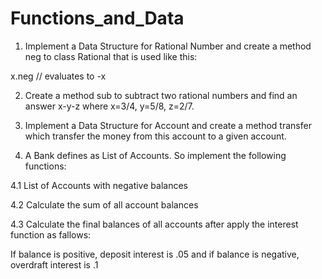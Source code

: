 # Functions_and_Data
1. Implement a Data Structure for Rational Number and create a method neg to class Rational that is used like this:

x.neg // evaluates to -x

2. Create a method sub to subtract two rational numbers and find an answer  x-y-z where x=3/4, y=5/8, z=2/7.

3. Implement a Data Structure for Account and create a method transfer which transfer the money from this account to a given account.

4. A Bank defines as List of Accounts. So implement the following functions:

4.1 List of Accounts with negative balances

4.2 Calculate the sum of all account balances

4.3 Calculate the final balances of all accounts after apply the interest function as fallows:

If balance is positive, deposit interest is .05  and if balance is negative, overdraft interest is .1

